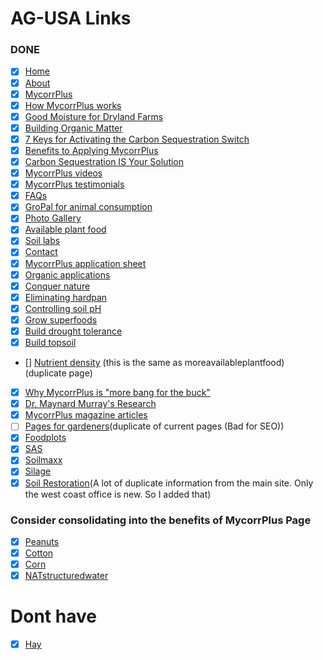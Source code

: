 # AG-USA Links

### DONE

- [x] [Home](https://www.ag-usa.net/index.php)
- [x] [About](https://www.ag-usa.net/about.php)
- [x] [MycorrPlus](https://www.ag-usa.net/mycorrplus.php)
- [x] [How MycorrPlus works](https://www.ag-usa.net/mycorrplusfunction.php)
- [x] [Good Moisture for Dryland Farms](https://www.ag-usa.net/dryland.php)
- [x] [Building Organic Matter](https://www.ag-usa.net/buildorganicmatter.php)
- [x] [7 Keys for Activating the Carbon Sequestration Switch](https://www.ag-usa.net/7keys.php)
- [x] [Benefits to Applying MycorrPlus](https://www.ag-usa.net/benefits.php)
- [x] [Carbon Sequestration IS Your Solution](https://www.ag-usa.net/sequestration.php)
- [x] [MycorrPlus videos](https://www.ag-usa.net/videos.php)
- [x] [MycorrPlus testimonials](https://www.ag-usa.net/testimonials.php)
- [x] [FAQs](https://www.ag-usa.net/faq.php)
- [x] [GroPal for animal consumption](https://www.ag-usa.net/animals.php)
- [x] [Photo Gallery](https://www.ag-usa.net/gallery.php)
- [x] [Available plant food](https://www.ag-usa.net/availableplantfood.php)
- [x] [Soil labs](https://www.ag-usa.net/SoilLabs.php)
- [x] [Contact](https://www.ag-usa.net/g-contact.php)
- [x] [MycorrPlus application sheet](https://www.ag-usa.net/application.php)
- [x] [Organic applications](https://www.ag-usa.net/organic.php)
- [x] [Conquer nature](https://www.ag-usa.net/conquernature.php)
- [x] [Eliminating hardpan](https://www.ag-usa.net/hardpan.php)
- [x] [Controlling soil pH](https://www.ag-usa.net/soilph.php)
- [x] [Grow superfoods](https://www.ag-usa.net/superfood.php)
- [x] [Build drought tolerance](https://www.ag-usa.net/droughttolerance.php)
- [x] [Build topsoil](https://www.ag-usa.net/buildtopsoil.php)
- [] [Nutrient density](https://www.ag-usa.net/nutrientdensity.php) (this is the same as moreavailableplantfood) (duplicate page)
- [x] [Why MycorrPlus is "more bang for the buck"](https://www.ag-usa.net/greatvalue.php)
- [x] [Dr. Maynard Murray's Research](https://www.ag-usa.net/drmaynardmurrayresearch.php)
- [x] [MycorrPlus magazine articles](https://www.ag-usa.net/articles.php)
- [ ] [Pages for gardeners](https://www.ag-usa.net/index1.php)(duplicate of current pages (Bad for SEO))
- [x] [Foodplots](https://www.ag-usa.net/foodplots.php)
- [x] [SAS](https://www.ag-usa.net/sas.php)
- [x] [Soilmaxx](https://www.ag-usa.net/soilmaxx.php)
- [x] [Silage](https://www.ag-usa.net/silage.php)
- [x] [Soil Restoration](https://www.ag-usa.net/soilrestoration.php)(A lot of duplicate information from the main site. Only the west coast office is new. So I added that)

### Consider consolidating into the benefits of MycorrPlus Page

- [x] [Peanuts](https://www.ag-usa.net/peanuts.php)
- [x] [Cotton](https://www.ag-usa.net/cotton.php)
- [x] [Corn](https://www.ag-usa.net/corn.php)
- [x] [NATstructuredwater](https://www.ag-usa.net/NATstructuredwater.php)

# Dont have

- [x] [Hay](https://www.ag-usa.net/hay.php)
